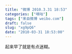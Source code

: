 ```yaml
---
title: "微博 2010.3.31 18:53"
categories: ["嘀咕"]
tags: ["来自微博 weibo.com"]
draft: false
slug: "xg9pQ6"
date: "2010-03-31 18:53:00"
---
```


<p>起来早了就是有点迷糊。 ​​​​</p>
